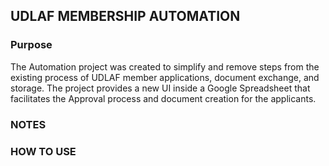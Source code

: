 ## **UDLAF MEMBERSHIP AUTOMATION**

### **Purpose**

The Automation project was created to simplify and remove steps from the existing process of UDLAF member applications, document exchange, and storage. The project provides a new UI inside a Google Spreadsheet that facilitates the Approval process and document creation for the applicants.

### NOTES

### HOW TO USE
